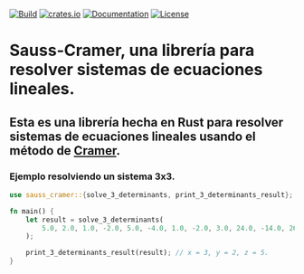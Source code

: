 [![Build](https://github.com/pirsonxyz/sauss-cramer/actions/workflows/rust.yml/badge.svg)](https://github.com/pirsonxyz/sauss-cramer/actions/workflows/rust.yml)
[![crates.io](https://img.shields.io/crates/v/sauss-cramer.svg)](https://crates.io/crates/sauss-cramer)
[![Documentation](https://docs.rs/sauss-cramer/badge.svg)](https://docs.rs/sauss-cramer)
[![License](https://img.shields.io/crates/l/sauss-cramer.svg)](https://crates.io/crates/sauss-cramer)

# Sauss-Cramer, una librería para resolver sistemas de ecuaciones lineales.

## Esta es una librería hecha en Rust para resolver sistemas de ecuaciones lineales usando el método de [Cramer](https://es.wikipedia.org/wiki/Regla_de_Cramer).

### Ejemplo resolviendo un sistema 3x3.

```rust
use sauss_cramer::{solve_3_determinants, print_3_determinants_result};

fn main() {
    let result = solve_3_determinants(
        5.0, 2.0, 1.0, -2.0, 5.0, -4.0, 1.0, -2.0, 3.0, 24.0, -14.0, 26.0,
    );

    print_3_determinants_result(result); // x = 3, y = 2, z = 5.
}
```
